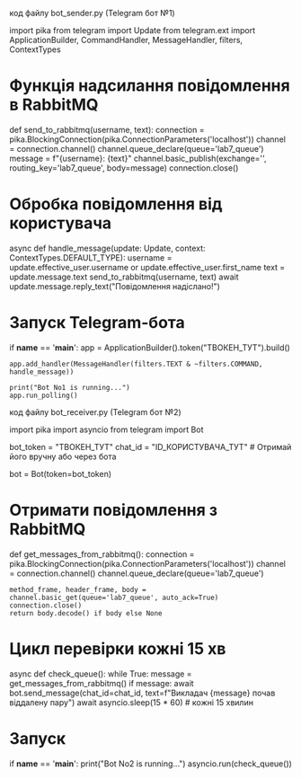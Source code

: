 код файлу bot_sender.py (Telegram бот №1)

import pika
from telegram import Update
from telegram.ext import ApplicationBuilder, CommandHandler, MessageHandler, filters, ContextTypes

# Функція надсилання повідомлення в RabbitMQ
def send_to_rabbitmq(username, text):
    connection = pika.BlockingConnection(pika.ConnectionParameters('localhost'))
    channel = connection.channel()
    channel.queue_declare(queue='lab7_queue')
    message = f"{username}: {text}"
    channel.basic_publish(exchange='', routing_key='lab7_queue', body=message)
    connection.close()

# Обробка повідомлення від користувача
async def handle_message(update: Update, context: ContextTypes.DEFAULT_TYPE):
    username = update.effective_user.username or update.effective_user.first_name
    text = update.message.text
    send_to_rabbitmq(username, text)
    await update.message.reply_text("Повідомлення надіслано!")

# Запуск Telegram-бота
if __name__ == '__main__':
    app = ApplicationBuilder().token("ТВОКЕН_ТУТ").build()

    app.add_handler(MessageHandler(filters.TEXT & ~filters.COMMAND, handle_message))

    print("Bot No1 is running...")
    app.run_polling()


код файлу bot_receiver.py (Telegram бот №2)

import pika
import asyncio
from telegram import Bot

bot_token = "ТВОКЕН_ТУТ"
chat_id = "ID_КОРИСТУВАЧА_ТУТ"  # Отримай його вручну або через бота

bot = Bot(token=bot_token)

# Отримати повідомлення з RabbitMQ
def get_messages_from_rabbitmq():
    connection = pika.BlockingConnection(pika.ConnectionParameters('localhost'))
    channel = connection.channel()
    channel.queue_declare(queue='lab7_queue')

    method_frame, header_frame, body = channel.basic_get(queue='lab7_queue', auto_ack=True)
    connection.close()
    return body.decode() if body else None

# Цикл перевірки кожні 15 хв
async def check_queue():
    while True:
        message = get_messages_from_rabbitmq()
        if message:
            await bot.send_message(chat_id=chat_id, text=f"Викладач {message} почав віддалену пару")
        await asyncio.sleep(15 * 60)  # кожні 15 хвилин

# Запуск
if __name__ == '__main__':
    print("Bot No2 is running...")
    asyncio.run(check_queue())
